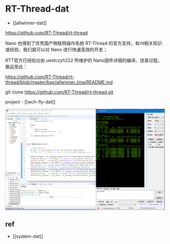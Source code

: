 
# RT-Thread-dat

- [[allwinner-dat]]

https://github.com/RT-Thread/rt-thread

Nano 也得到了优秀国产物联网操作系统 RT-Thread 的官方支持，有rtt相关知识或经验，我们就可以对 Nano 进行快速高效的开发；

RTT官方已经给出由 uestczyh222 所维护的 Nano固件详细的编译、烧录过程，搬运至此：

https://github.com/RT-Thread/rt-thread/blob/master/bsp/allwinner_tina/README.md

git clone https://github.com/RT-Thread/rt-thread.git


project - [[wch-fly-dat]]


![](2025-08-28-18-00-45.png)



## ref 

- [[system-dat]]